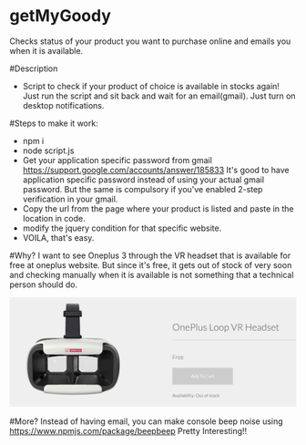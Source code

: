 # getMyGoody
Checks status of your product you want to purchase online and emails you when it is available.

#Description
- Script to check if your product of choice is available in stocks again!
Just run the script and sit back and wait for an email(gmail). Just turn on desktop notifications.


#Steps to make it work:
- npm i
- node script.js
- Get your application specific password from gmail https://support.google.com/accounts/answer/185833
It's good to have application specific password instead of using your actual gmail password. 
But the same is compulsory if you've enabled 2-step verification in your gmail.
- Copy the url from the page where your product is listed and paste in the location in code.
- modify the jquery condition for that specific website.
- VOILA, that's easy.


#Why?
I want to see Oneplus 3 through the VR headset that is available for free at oneplus website. 
But since it's free, it gets out of stock of very soon and checking manually when it is available
is not something that a technical person should do.

![Alt text](/images/vrheadset_for_steal.png?raw=true "VR head set for OnePlus3 launch")


#More?
Instead of having email, you can make console beep noise using https://www.npmjs.com/package/beepbeep
Pretty Interesting!!
